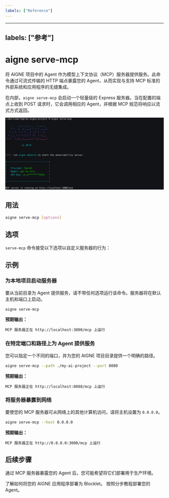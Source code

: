 ```yaml
---
labels: ["Reference"]
---
```


---
labels: ["参考"]
---

# aigne serve-mcp

将 AIGNE 项目中的 Agent 作为模型上下文协议（MCP）服务器提供服务。此命令通过可流式传输的 HTTP 端点暴露您的 Agent，从而实现与支持 MCP 标准的外部系统和应用程序的无缝集成。

在内部，`aigne serve-mcp` 会启动一个轻量级的 Express 服务器。当在配置的端点上收到 POST 请求时，它会调用相应的 Agent，并根据 MCP 规范将响应以流式方式返回。

![运行 MCP 服务](../assets/run-mcp-service.png)

## 用法

```bash Basic Usage icon=lucide:terminal
aigne serve-mcp [options]
```

## 选项

`serve-mcp` 命令接受以下选项以自定义服务器的行为：

<x-field data-name="--path, --url" data-type="string" data-default="." data-desc="本地 Agent 目录的路径或远程 AIGNE 项目的 URL。"></x-field>

<x-field data-name="--host" data-type="string" data-default="localhost" data-desc="运行 MCP 服务器的主机。使用 `0.0.0.0` 将服务器公开到网络。"></x-field>

<x-field data-name="--port" data-type="number" data-default="3000" data-desc="MCP 服务器的端口。如果设置了 `PORT` 环境变量，该命令会遵循该变量；否则，默认为 3000。"></x-field>

<x-field data-name="--pathname" data-type="string" data-default="/mcp" data-desc="MCP 服务端点的 URL 路径。"></x-field>

<x-field data-name="--aigne-hub-url" data-type="string" data-desc="自定义的 AIGNE Hub 服务 URL，用于获取远程 Agent 定义或模型。"></x-field>

## 示例

### 为本地项目启动服务器

要从当前目录为 Agent 提供服务，请不带任何选项运行该命令。服务器将在默认主机和端口上启动。

```bash Start Server in Current Directory icon=lucide:play-circle
aigne serve-mcp
```

**预期输出：**

```text Console Output icon=lucide:server
MCP 服务器正在 http://localhost:3000/mcp 上运行
```

### 在特定端口和路径上为 Agent 提供服务

您可以指定一个不同的端口，并为您的 AIGNE 项目目录提供一个明确的路径。

```bash Start Server with Custom Port and Path icon=lucide:play-circle
aigne serve-mcp --path ./my-ai-project --port 8080
```

**预期输出：**

```text Console Output icon=lucide:server
MCP 服务器正在 http://localhost:8080/mcp 上运行
```

### 将服务器暴露到网络

要使您的 MCP 服务器可从网络上的其他计算机访问，请将主机设置为 `0.0.0.0`。

```bash Expose Server Publicly icon=lucide:play-circle
aigne serve-mcp --host 0.0.0.0
```

**预期输出：**

```text Console Output icon=lucide:server
MCP 服务器正在 http://0.0.0.0:3000/mcp 上运行
```

## 后续步骤

通过 MCP 服务器暴露您的 Agent 后，您可能希望将它们部署用于生产环境。

<x-cards>
  <x-card data-title="aigne deploy 命令" data-icon="lucide:ship" data-href="/command-reference/deploy">
    了解如何将您的 AIGNE 应用程序部署为 Blocklet。
  </x-card>
  <x-card data-title="部署 Agent 指南" data-icon="lucide:book-open-check" data-href="/guides/deploying-agents">
    按照分步教程部署您的 Agent。
  </x-card>
</x-cards>